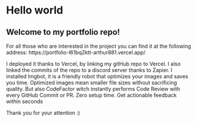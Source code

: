 <h1>Hello world</h1>
<h2>Welcome to my portfolio repo!</h2>

<p>For all those who are interested in the project you can find it at the following address: https://portfolio-l61bq2ktt-arthur881.vercel.app/</p>
I deployed it thanks to Vercel, by linking my gitHub repo to Vercel. I also linked the commits of the repo to a discord server thanks to Zapier. 
I installed Imgbot, it is a friendly robot that optimizes your images and saves you time. Optimized images mean smaller file sizes without sacrificing quality.
But also CodeFactor witch instantly performs Code Review with every GitHub Commit or PR. Zero setup time. Get actionable feedback within seconds

Thank you for your attention :)

